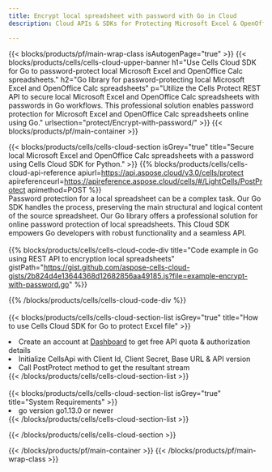 ```yaml
---
title: Encrypt local spreadsheet with password with Go in Cloud  
description: Cloud APIs & SDKs for Protecting Microsoft Excel & OpenOffice Calc  with Go. Encrypt local spreadsheets with password by the Cells Cloud API SDK for Go. 

---
```



{{< blocks/products/pf/main-wrap-class isAutogenPage="true" >}}
{{< blocks/products/cells/cells-cloud-upper-banner h1="Use Cells Cloud SDK for Go to password-protect local Microsoft Excel and OpenOffice Calc spreadsheets." h2="Go library for password-protecting local Microsoft Excel and OpenOffice Calc spreadsheets" p="Utilize the Cells Protect REST API to secure local Microsoft Excel and OpenOffice Calc spreadsheets with passwords in Go workflows. This professional solution enables password protection for Microsoft Excel and OpenOffice Calc spreadsheets online using Go." urlsection="protect/Encrypt-with-password/" >}}
{{< blocks/products/pf/main-container >}}

{{< blocks/products/cells/cells-cloud-section isGrey="true"  title="Secure local Microsoft Excel and OpenOffice Calc spreadsheets with a password using Cells Cloud SDK for Python." >}}
{{% blocks/products/cells/cells-cloud-api-reference  apiurl=https://api.aspose.cloud/v3.0/cells/protect  apireferenceurl=https://apireference.aspose.cloud/cells/#/LightCells/PostProtect  apimethod=POST %}}
<br/>
Password protection for a local spreadsheet can be a complex task. Our Go SDK handles the process, preserving the main structural and logical content of the source spreadsheet. Our Go library offers a professional solution for online password protection of local spreadsheets. This Cloud SDK empowers Go developers with robust functionality and a seamless API.
<br/>
<br/>
{{% blocks/products/cells/cells-cloud-code-div title="Code example in Go using REST API to encryption local spreadsheets" gistPath="https://gist.github.com/aspose-cells-cloud-gists/2b824d4e13644368d12682856aa49185.js?file=example-encrypt-with-password.go" %}}
  
{{% /blocks/products/cells/cells-cloud-code-div  %}}
<br/>
<br/>
{{< blocks/products/cells/cells-cloud-section-list isGrey="true"  title="How to use Cells Cloud SDK for Go to protect Excel file" >}}
<li>Create an account at <a href="https://dashboard.aspose.cloud/">Dashboard</a> to get free API quota & authorization details</li>
<li>Initialize CellsApi with Client Id, Client Secret, Base URL & API version</li>
<li>Call PostProtect method to get the resultant stream</li>
{{< /blocks/products/cells/cells-cloud-section-list >}}
<br/>
<br/>
{{< blocks/products/cells/cells-cloud-section-list isGrey="true"  title="System Requirements" >}}
<li>go version go1.13.0 or newer</li>
{{< /blocks/products/cells/cells-cloud-section-list >}}

{{< /blocks/products/cells/cells-cloud-section >}}

{{< /blocks/products/pf/main-container >}}
{{< /blocks/products/pf/main-wrap-class >}}
